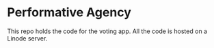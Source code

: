 # Performative Agency

This repo holds the code for the voting app. 
All the code is hosted on a Linode server. 

